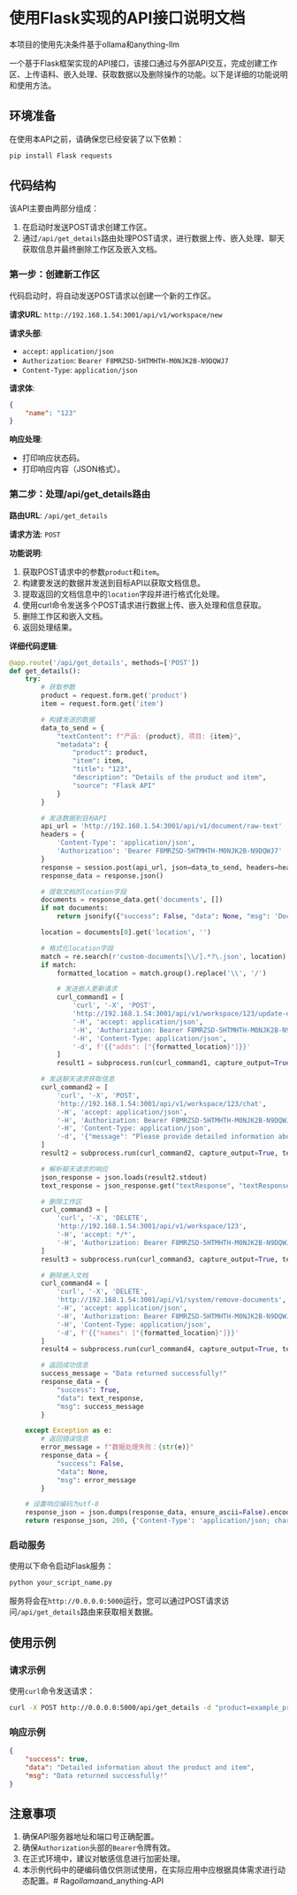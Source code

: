# 使用Flask实现的API接口说明文档

本项目的使用先决条件基于ollama和anything-llm

一个基于Flask框架实现的API接口，该接口通过与外部API交互，完成创建工作区、上传语料、嵌入处理、获取数据以及删除操作的功能。以下是详细的功能说明和使用方法。

## 环境准备

在使用本API之前，请确保您已经安装了以下依赖：

```bash
pip install Flask requests
```

## 代码结构

该API主要由两部分组成：
1. 在启动时发送POST请求创建工作区。
2. 通过`/api/get_details`路由处理POST请求，进行数据上传、嵌入处理、聊天获取信息并最终删除工作区及嵌入文档。

### 第一步：创建新工作区

代码启动时，将自动发送POST请求以创建一个新的工作区。

**请求URL**: `http://192.168.1.54:3001/api/v1/workspace/new`

**请求头部**:
- `accept`: `application/json`
- `Authorization`: `Bearer F8MRZSD-5HTMHTH-M0NJK2B-N9DQWJ7`
- `Content-Type`: `application/json`

**请求体**:
```json
{
    "name": "123"
}
```

**响应处理**:
- 打印响应状态码。
- 打印响应内容（JSON格式）。

### 第二步：处理/api/get_details路由

**路由URL**: `/api/get_details`

**请求方法**: `POST`

**功能说明**:
1. 获取POST请求中的参数`product`和`item`。
2. 构建要发送的数据并发送到目标API以获取文档信息。
3. 提取返回的文档信息中的`location`字段并进行格式化处理。
4. 使用curl命令发送多个POST请求进行数据上传、嵌入处理和信息获取。
5. 删除工作区和嵌入文档。
6. 返回处理结果。

**详细代码逻辑**:

```python
@app.route('/api/get_details', methods=['POST'])
def get_details():
    try:
        # 获取参数
        product = request.form.get('product')
        item = request.form.get('item')

        # 构建发送的数据
        data_to_send = {
            "textContent": f"产品: {product}, 项目: {item}",
            "metadata": {
                "product": product,
                "item": item,
                "title": "123",
                "description": "Details of the product and item",
                "source": "Flask API"
            }
        }

        # 发送数据到目标API
        api_url = 'http://192.168.1.54:3001/api/v1/document/raw-text'
        headers = {
            'Content-Type': 'application/json',
            'Authorization': 'Bearer F8MRZSD-5HTMHTH-M0NJK2B-N9DQWJ7'
        }
        response = session.post(api_url, json=data_to_send, headers=headers)
        response_data = response.json()

        # 提取文档的location字段
        documents = response_data.get('documents', [])
        if not documents:
            return jsonify({"success": False, "data": None, "msg": 'Documents not found in the response'}), 500

        location = documents[0].get('location', '')

        # 格式化location字段
        match = re.search(r'custom-documents[\\/].*?\.json', location)
        if match:
            formatted_location = match.group().replace('\\', '/')

            # 发送嵌入更新请求
            curl_command1 = [
                'curl', '-X', 'POST', 
                'http://192.168.1.54:3001/api/v1/workspace/123/update-embeddings',
                '-H', 'accept: application/json',
                '-H', 'Authorization: Bearer F8MRZSD-5HTMHTH-M0NJK2B-N9DQWJ7',
                '-H', 'Content-Type: application/json',
                '-d', f'{{"adds": ["{formatted_location}"]}}'
            ]
            result1 = subprocess.run(curl_command1, capture_output=True, text=True)

        # 发送聊天请求获取信息
        curl_command2 = [
            'curl', '-X', 'POST',
            'http://192.168.1.54:3001/api/v1/workspace/123/chat',
            '-H', 'accept: application/json',
            '-H', 'Authorization: Bearer F8MRZSD-5HTMHTH-M0NJK2B-N9DQWJ7',
            '-H', 'Content-Type: application/json',
            '-d', '{"message": "Please provide detailed information about 74ACT16244: must include product model, brand, category, description, packaging, parameters and other detailed information", "mode": "chat"}'
        ]
        result2 = subprocess.run(curl_command2, capture_output=True, text=True, encoding='utf-8')

        # 解析聊天请求的响应
        json_response = json.loads(result2.stdout)
        text_response = json_response.get("textResponse", "textResponse not found in response")

        # 删除工作区
        curl_command3 = [
            'curl', '-X', 'DELETE',
            'http://192.168.1.54:3001/api/v1/workspace/123',
            '-H', 'accept: */*',
            '-H', 'Authorization: Bearer F8MRZSD-5HTMHTH-M0NJK2B-N9DQWJ7'
        ]
        result3 = subprocess.run(curl_command3, capture_output=True, text=True)

        # 删除嵌入文档
        curl_command4 = [
            'curl', '-X', 'DELETE',
            'http://192.168.1.54:3001/api/v1/system/remove-documents',
            '-H', 'accept: application/json',
            '-H', 'Authorization: Bearer F8MRZSD-5HTMHTH-M0NJK2B-N9DQWJ7',
            '-H', 'Content-Type: application/json',
            '-d', f'{{"names": ["{formatted_location}"]}}'
        ]
        result4 = subprocess.run(curl_command4, capture_output=True, text=True)

        # 返回成功信息
        success_message = "Data returned successfully!"
        response_data = {
            "success": True,
            "data": text_response,
            "msg": success_message
        }

    except Exception as e:
        # 返回错误信息
        error_message = f"数据处理失败：{str(e)}"
        response_data = {
            "success": False,
            "data": None,
            "msg": error_message
        }

    # 设置响应编码为utf-8
    response_json = json.dumps(response_data, ensure_ascii=False).encode('utf-8')
    return response_json, 200, {'Content-Type': 'application/json; charset=utf-8'}
```

### 启动服务

使用以下命令启动Flask服务：

```bash
python your_script_name.py
```

服务将会在`http://0.0.0.0:5000`运行，您可以通过POST请求访问`/api/get_details`路由来获取相关数据。

## 使用示例

### 请求示例

使用`curl`命令发送请求：

```bash
curl -X POST http://0.0.0.0:5000/api/get_details -d "product=example_product&item=example_item"
```

### 响应示例

```json
{
    "success": true,
    "data": "Detailed information about the product and item",
    "msg": "Data returned successfully!"
}
```

## 注意事项

1. 确保API服务器地址和端口号正确配置。
2. 确保`Authorization`头部的`Bearer`令牌有效。
3. 在正式环境中，建议对敏感信息进行加密处理。
4. 本示例代码中的硬编码值仅供测试使用，在实际应用中应根据具体需求进行动态配置。#   R a g _ o l l a m a _ a n d _ a n y t h i n g - A P I  
 
